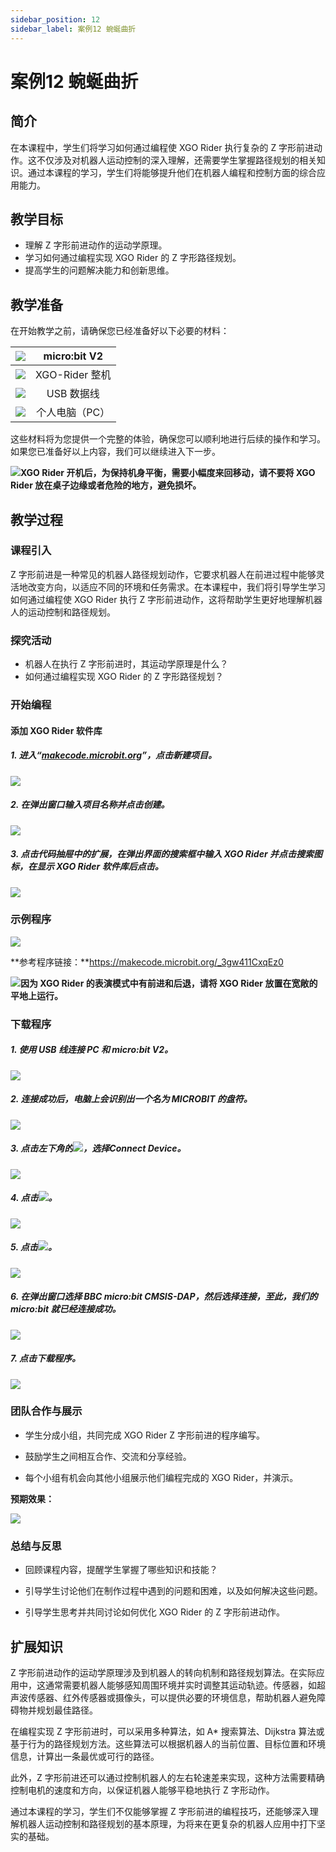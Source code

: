 ```yaml
---
sidebar_position: 12
sidebar_label: 案例12 蜿蜒曲折
---
```


# 案例12 蜿蜒曲折

## 简介

在本课程中，学生们将学习如何通过编程使 XGO Rider 执行复杂的 Z 字形前进动作。这不仅涉及对机器人运动控制的深入理解，还需要学生掌握路径规划的相关知识。通过本课程的学习，学生们将能够提升他们在机器人编程和控制方面的综合应用能力。



## 教学目标

- 理解 Z 字形前进动作的运动学原理。
- 学习如何通过编程实现 XGO Rider 的 Z 字形路径规划。
- 提高学生的问题解决能力和创新思维。



## 教学准备

在开始教学之前，请确保您已经准备好以下必要的材料：

| ![](https://wiki-media-ef.oss-cn-hongkong.aliyuncs.com/docs/microbit/robot/xgo-rider-kit/images/microbit-xgo-rider-kit-case-01.png) | micro:bit  V2  |
| :----------------------------------------------------------: | :------------: |
| ![](https://wiki-media-ef.oss-cn-hongkong.aliyuncs.com/docs/microbit/robot/xgo-rider-kit/images/microbit-xgo-rider-kit-case-19.png) | XGO-Rider 整机 |
| ![](https://wiki-media-ef.oss-cn-hongkong.aliyuncs.com/docs/microbit/robot/xgo-rider-kit/images/microbit-xgo-rider-kit-case-02.png) |   USB 数据线   |
| ![](https://wiki-media-ef.oss-cn-hongkong.aliyuncs.com/docs/microbit/robot/xgo-rider-kit/images/microbit-xgo-rider-kit-case-03.png) | 个人电脑（PC） |

这些材料将为您提供一个完整的体验，确保您可以顺利地进行后续的操作和学习。如果您已准备好以上内容，我们可以继续进入下一步。



![](https://wiki-media-ef.oss-cn-hongkong.aliyuncs.com/docs/microbit/robot/xgo-rider-kit/images/microbit-xgo-rider-kit-read-01.png)**XGO Rider 开机后，为保持机身平衡，需要小幅度来回移动，请不要将 XGO Rider 放在桌子边缘或者危险的地方，避免损坏。**



## 教学过程

### 课程引入

Z 字形前进是一种常见的机器人路径规划动作，它要求机器人在前进过程中能够灵活地改变方向，以适应不同的环境和任务需求。在本课程中，我们将引导学生学习如何通过编程使 XGO Rider 执行 Z 字形前进动作，这将帮助学生更好地理解机器人的运动控制和路径规划。



### 探究活动

- 机器人在执行 Z 字形前进时，其运动学原理是什么？
- 如何通过编程实现 XGO Rider 的 Z 字形路径规划？



### 开始编程

#### 添加 XGO Rider 软件库

##### 1. 进入“[makecode.microbit.org](https://makecode.microbit.org)”，点击**新建项目**。



![](https://wiki-media-ef.oss-cn-hongkong.aliyuncs.com/docs/microbit/robot/xgo-rider-kit/images/microbit-xgo-rider-kit-case-04.png)



##### 2. 在弹出窗口输入项目名称并点击**创建**。



![](https://wiki-media-ef.oss-cn-hongkong.aliyuncs.com/docs/microbit/robot/xgo-rider-kit/images/microbit-xgo-rider-kit-case-05.png)



##### 3. 点击代码抽屉中的**扩展**，在弹出界面的搜索框中输入 **XGO Rider** 并点击搜索图标，在显示 **XGO Rider** 软件库后点击。



![](https://wiki-media-ef.oss-cn-hongkong.aliyuncs.com/docs/microbit/robot/xgo-rider-kit/images/microbit-xgo-rider-kit-case-07.png)



### 示例程序



![](https://wiki-media-ef.oss-cn-hongkong.aliyuncs.com/docs/microbit/robot/xgo-rider-kit/images/microbit-xgo-rider-kit-case-111.png)



**参考程序链接：**https://makecode.microbit.org/_3gw411CxqEz0



![](https://wiki-media-ef.oss-cn-hongkong.aliyuncs.com/docs/microbit/building-blocks/microbit-space-science-kit/images/microbit-space-science-kit-read03.png)**因为 XGO Rider 的表演模式中有前进和后退，请将 XGO Rider 放置在宽敞的平地上运行。**



### 下载程序

##### 1. 使用 USB 线连接 PC 和 micro:bit V2。



![](https://wiki-media-ef.oss-cn-hongkong.aliyuncs.com/docs/microbit/robot/xgo-rider-kit/images/microbit-xgo-rider-kit-case-09.gif)



##### 2. 连接成功后，电脑上会识别出一个名为 MICROBIT 的盘符。



![](https://wiki-media-ef.oss-cn-hongkong.aliyuncs.com/docs/microbit/robot/xgo-rider-kit/images/microbit-xgo-rider-kit-case-10.png)



##### 3. 点击左下角的![](https://wiki-media-ef.oss-cn-hongkong.aliyuncs.com/docs/microbit/robot/xgo-rider-kit/images/microbit-xgo-rider-kit-case-11.png)，选择**Connect Device**。



![](https://wiki-media-ef.oss-cn-hongkong.aliyuncs.com/docs/microbit/robot/xgo-rider-kit/images/microbit-xgo-rider-kit-case-12.png)



##### 4. 点击![](https://wiki-media-ef.oss-cn-hongkong.aliyuncs.com/docs/microbit/robot/xgo-rider-kit/images/microbit-xgo-rider-kit-case-13.png)。



![](https://wiki-media-ef.oss-cn-hongkong.aliyuncs.com/docs/microbit/robot/xgo-rider-kit/images/microbit-xgo-rider-kit-case-14.png)



##### 5. 点击![](https://wiki-media-ef.oss-cn-hongkong.aliyuncs.com/docs/microbit/robot/xgo-rider-kit/images/microbit-xgo-rider-kit-case-15.png)。



![](https://wiki-media-ef.oss-cn-hongkong.aliyuncs.com/docs/microbit/robot/xgo-rider-kit/images/microbit-xgo-rider-kit-case-16.png)



##### 6. 在弹出窗口选择 **BBC micro:bit CMSIS-DAP**，然后选择**连接**，至此，我们的 micro:bit 就已经连接成功。



![](https://wiki-media-ef.oss-cn-hongkong.aliyuncs.com/docs/microbit/robot/xgo-rider-kit/images/microbit-xgo-rider-kit-case-17.png)



##### 7. 点击**下载程序**。



![](https://wiki-media-ef.oss-cn-hongkong.aliyuncs.com/docs/microbit/robot/xgo-rider-kit/images/microbit-xgo-rider-kit-case-18.png)



### 团队合作与展示

- 学生分成小组，共同完成 XGO Rider Z 字形前进的程序编写。


- 鼓励学生之间相互合作、交流和分享经验。


- 每个小组有机会向其他小组展示他们编程完成的 XGO Rider，并演示。

**预期效果：**

![](https://wiki-media-ef.oss-cn-hongkong.aliyuncs.com/docs/microbit/robot/xgo-rider-kit/images/microbit-xgo-rider-kit-case10012.gif)

### 总结与反思

- 回顾课程内容，提醒学生掌握了哪些知识和技能？

- 引导学生讨论他们在制作过程中遇到的问题和困难，以及如何解决这些问题。

- 引导学生思考并共同讨论如何优化 XGO Rider 的 Z 字形前进动作。



## 扩展知识

Z 字形前进动作的运动学原理涉及到机器人的转向机制和路径规划算法。在实际应用中，这通常需要机器人能够感知周围环境并实时调整其运动轨迹。传感器，如超声波传感器、红外传感器或摄像头，可以提供必要的环境信息，帮助机器人避免障碍物并规划最佳路径。

在编程实现 Z 字形前进时，可以采用多种算法，如 A* 搜索算法、Dijkstra 算法或基于行为的路径规划方法。这些算法可以根据机器人的当前位置、目标位置和环境信息，计算出一条最优或可行的路径。

此外，Z 字形前进还可以通过控制机器人的左右轮速差来实现，这种方法需要精确控制电机的速度和方向，以保证机器人能够平稳地执行 Z 字形动作。

通过本课程的学习，学生们不仅能够掌握 Z 字形前进的编程技巧，还能够深入理解机器人运动控制和路径规划的基本原理，为将来在更复杂的机器人应用中打下坚实的基础。
